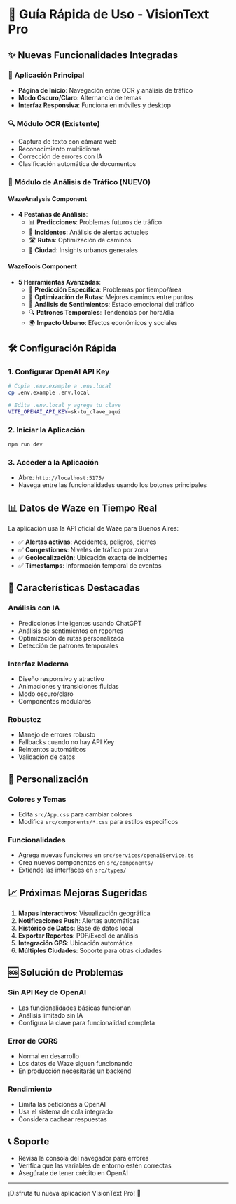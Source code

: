 # 🚀 Guía Rápida de Uso - VisionText Pro

## ✨ Nuevas Funcionalidades Integradas

### 📱 **Aplicación Principal**

- **Página de Inicio**: Navegación entre OCR y análisis de tráfico
- **Modo Oscuro/Claro**: Alternancia de temas
- **Interfaz Responsiva**: Funciona en móviles y desktop

### 🔍 **Módulo OCR (Existente)**

- Captura de texto con cámara web
- Reconocimiento multiidioma
- Corrección de errores con IA
- Clasificación automática de documentos

### 🚦 **Módulo de Análisis de Tráfico (NUEVO)**

#### **WazeAnalysis Component**

- **4 Pestañas de Análisis**:
  - 📊 **Predicciones**: Problemas futuros de tráfico
  - 🚨 **Incidentes**: Análisis de alertas actuales
  - 🛣️ **Rutas**: Optimización de caminos
  - 🌆 **Ciudad**: Insights urbanos generales

#### **WazeTools Component**

- **5 Herramientas Avanzadas**:
  - 🎯 **Predicción Específica**: Problemas por tiempo/área
  - 📍 **Optimización de Rutas**: Mejores caminos entre puntos
  - 💭 **Análisis de Sentimientos**: Estado emocional del tráfico
  - 🔍 **Patrones Temporales**: Tendencias por hora/día
  - 🌍 **Impacto Urbano**: Efectos económicos y sociales

## 🛠️ Configuración Rápida

### 1. **Configurar OpenAI API Key**

```bash
# Copia .env.example a .env.local
cp .env.example .env.local

# Edita .env.local y agrega tu clave
VITE_OPENAI_API_KEY=sk-tu_clave_aqui
```

### 2. **Iniciar la Aplicación**

```bash
npm run dev
```

### 3. **Acceder a la Aplicación**

- Abre: `http://localhost:5175/`
- Navega entre las funcionalidades usando los botones principales

## 📊 **Datos de Waze en Tiempo Real**

La aplicación usa la API oficial de Waze para Buenos Aires:

- ✅ **Alertas activas**: Accidentes, peligros, cierres
- ✅ **Congestiones**: Niveles de tráfico por zona
- ✅ **Geolocalización**: Ubicación exacta de incidentes
- ✅ **Timestamps**: Información temporal de eventos

## 🎯 **Características Destacadas**

### **Análisis con IA**

- Predicciones inteligentes usando ChatGPT
- Análisis de sentimientos en reportes
- Optimización de rutas personalizada
- Detección de patrones temporales

### **Interfaz Moderna**

- Diseño responsivo y atractivo
- Animaciones y transiciones fluidas
- Modo oscuro/claro
- Componentes modulares

### **Robustez**

- Manejo de errores robusto
- Fallbacks cuando no hay API Key
- Reintentos automáticos
- Validación de datos

## 🔧 **Personalización**

### **Colores y Temas**

- Edita `src/App.css` para cambiar colores
- Modifica `src/components/*.css` para estilos específicos

### **Funcionalidades**

- Agrega nuevas funciones en `src/services/openaiService.ts`
- Crea nuevos componentes en `src/components/`
- Extiende las interfaces en `src/types/`

## 📈 **Próximas Mejoras Sugeridas**

1. **Mapas Interactivos**: Visualización geográfica
2. **Notificaciones Push**: Alertas automáticas
3. **Histórico de Datos**: Base de datos local
4. **Exportar Reportes**: PDF/Excel de análisis
5. **Integración GPS**: Ubicación automática
6. **Múltiples Ciudades**: Soporte para otras ciudades

## 🆘 **Solución de Problemas**

### **Sin API Key de OpenAI**

- Las funcionalidades básicas funcionan
- Análisis limitado sin IA
- Configura la clave para funcionalidad completa

### **Error de CORS**

- Normal en desarrollo
- Los datos de Waze siguen funcionando
- En producción necesitarás un backend

### **Rendimiento**

- Limita las peticiones a OpenAI
- Usa el sistema de cola integrado
- Considera cachear respuestas

## 📞 **Soporte**

- Revisa la consola del navegador para errores
- Verifica que las variables de entorno estén correctas
- Asegúrate de tener crédito en OpenAI

---

¡Disfruta tu nueva aplicación VisionText Pro! 🚀
